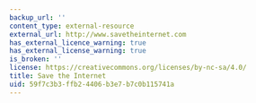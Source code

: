 ```yaml
---
backup_url: ''
content_type: external-resource
external_url: http://www.savetheinternet.com
has_external_licence_warning: true
has_external_license_warning: true
is_broken: ''
license: https://creativecommons.org/licenses/by-nc-sa/4.0/
title: Save the Internet
uid: 59f7c3b3-ffb2-4406-b3e7-b7c0b115741a
---
```

